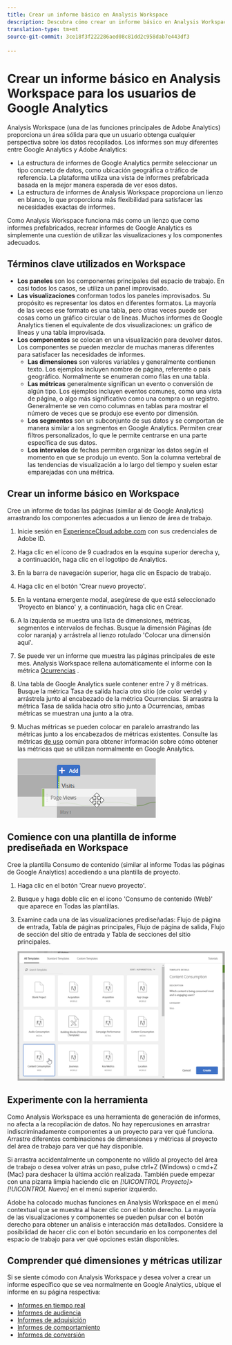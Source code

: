 ```yaml
---
title: Crear un informe básico en Analysis Workspace
description: Descubra cómo crear un informe básico en Analysis Workspace en un formato dirigido a usuarios familiarizados con herramientas de terceros como Google Analytics.
translation-type: tm+mt
source-git-commit: 3ce18f3f222286aed08c81dd2c958dab7e443df3

---
```



# Crear un informe básico en Analysis Workspace para los usuarios de Google Analytics

Analysis Workspace (una de las funciones principales de Adobe Analytics) proporciona un área sólida para que un usuario obtenga cualquier perspectiva sobre los datos recopilados. Los informes son muy diferentes entre Google Analytics y Adobe Analytics:

* La estructura de informes de Google Analytics permite seleccionar un tipo concreto de datos, como ubicación geográfica o tráfico de referencia. La plataforma utiliza una vista de informes prefabricada basada en la mejor manera esperada de ver esos datos.
* La estructura de informes de Analysis Workspace proporciona un lienzo en blanco, lo que proporciona más flexibilidad para satisfacer las necesidades exactas de informes.

Como Analysis Workspace funciona más como un lienzo que como informes prefabricados, recrear informes de Google Analytics es simplemente una cuestión de utilizar las visualizaciones y los componentes adecuados.

## Términos clave utilizados en Workspace

* **Los paneles** son los componentes principales del espacio de trabajo. En casi todos los casos, se utiliza un panel improvisado.
* **Las visualizaciones** conforman todos los paneles improvisados. Su propósito es representar los datos en diferentes formatos. La mayoría de las veces ese formato es una tabla, pero otras veces puede ser cosas como un gráfico circular o de líneas. Muchos informes de Google Analytics tienen el equivalente de dos visualizaciones: un gráfico de líneas y una tabla improvisada.
* **Los componentes** se colocan en una visualización para devolver datos. Los componentes se pueden mezclar de muchas maneras diferentes para satisfacer las necesidades de informes.
   * **Las dimensiones** son valores variables y generalmente contienen texto. Los ejemplos incluyen nombre de página, referente o país geográfico. Normalmente se enumeran como filas en una tabla.
   * **Las métricas** generalmente significan un evento o conversión de algún tipo. Los ejemplos incluyen eventos comunes, como una vista de página, o algo más significativo como una compra o un registro. Generalmente se ven como columnas en tablas para mostrar el número de veces que se produjo ese evento por dimensión.
   * **Los segmentos** son un subconjunto de sus datos y se comportan de manera similar a los segmentos en Google Analytics. Permiten crear filtros personalizados, lo que le permite centrarse en una parte específica de sus datos.
   * **Los intervalos** de fechas permiten organizar los datos según el momento en que se produjo un evento. Son la columna vertebral de las tendencias de visualización a lo largo del tiempo y suelen estar emparejadas con una métrica.

## Crear un informe básico en Workspace

Cree un informe de todas las páginas (similar al de Google Analytics) arrastrando los componentes adecuados a un lienzo de área de trabajo.

1. Inicie sesión en [ExperienceCloud.adobe.com](https://experiencecloud.adobe.com) con sus credenciales de Adobe ID.
2. Haga clic en el icono de 9 cuadrados en la esquina superior derecha y, a continuación, haga clic en el logotipo de Analytics.
3. En la barra de navegación superior, haga clic en Espacio de trabajo.
4. Haga clic en el botón 'Crear nuevo proyecto'.
5. En la ventana emergente modal, asegúrese de que está seleccionado 'Proyecto en blanco' y, a continuación, haga clic en Crear.
6. A la izquierda se muestra una lista de dimensiones, métricas, segmentos e intervalos de fechas. Busque la dimensión Páginas (de color naranja) y arrástrela al lienzo rotulado 'Colocar una dimensión aquí'.
7. Se puede ver un informe que muestra las páginas principales de este mes. Analysis Workspace rellena automáticamente el informe con la métrica [Ocurrencias](/help/components/c-variables/c-metrics/metrics-occurrences.md) .
8. Una tabla de Google Analytics suele contener entre 7 y 8 métricas. Busque la métrica Tasa de salida hacia otro sitio (de color verde) y arrástrela junto al encabezado de la métrica Ocurrencias. Si arrastra la métrica Tasa de salida hacia otro sitio junto a Ocurrencias, ambas métricas se muestran una junto a la otra.
9. Muchas métricas se pueden colocar en paralelo arrastrando las métricas junto a los encabezados de métricas existentes. Consulte las métricas [de uso](common-metrics.md) común para obtener información sobre cómo obtener las métricas que se utilizan normalmente en Google Analytics.

   ![Nueva métrica](/help/technotes/ga-to-aa//assets/new_metric.png)

## Comience con una plantilla de informe prediseñada en Workspace

Cree la plantilla Consumo de contenido (similar al informe Todas las páginas de Google Analytics) accediendo a una plantilla de proyecto.

1. Haga clic en el botón 'Crear nuevo proyecto'.
2. Busque y haga doble clic en el icono 'Consumo de contenido (Web)' que aparece en Todas las plantillas.
3. Examine cada una de las visualizaciones prediseñadas: Flujo de página de entrada, Tabla de páginas principales, Flujo de página de salida, Flujo de sección del sitio de entrada y Tabla de secciones del sitio principales.

   ![Selección de plantilla](/help/technotes/ga-to-aa/assets/content_consumption_template.png)

## Experimente con la herramienta

Como Analysis Workspace es una herramienta de generación de informes, no afecta a la recopilación de datos. No hay repercusiones en arrastrar indiscriminadamente componentes a un proyecto para ver qué funciona. Arrastre diferentes combinaciones de dimensiones y métricas al proyecto del área de trabajo para ver qué hay disponible.

Si arrastra accidentalmente un componente no válido al proyecto del área de trabajo o desea volver atrás un paso, pulse ctrl+Z (Windows) o cmd+Z (Mac) para deshacer la última acción realizada. También puede empezar con una pizarra limpia haciendo clic en *[!UICONTROL Proyecto]&gt;[!UICONTROL Nuevo]* en el menú superior izquierdo.

Adobe ha colocado muchas funciones en Analysis Workspace en el menú contextual que se muestra al hacer clic con el botón derecho. La mayoría de las visualizaciones y componentes se pueden pulsar con el botón derecho para obtener un análisis e interacción más detallados. Considere la posibilidad de hacer clic con el botón secundario en los componentes del espacio de trabajo para ver qué opciones están disponibles.

## Comprender qué dimensiones y métricas utilizar

Si se siente cómodo con Analysis Workspace y desea volver a crear un informe específico que se vea normalmente en Google Analytics, ubique el informe en su página respectiva:

* [Informes en tiempo real](realtime-reports.md)
* [Informes de audiencia](audience-reports.md)
* [Informes de adquisición](acquisition-reports.md)
* [Informes de comportamiento](behavior-reports.md)
* [Informes de conversión](conversions-reports.md)
